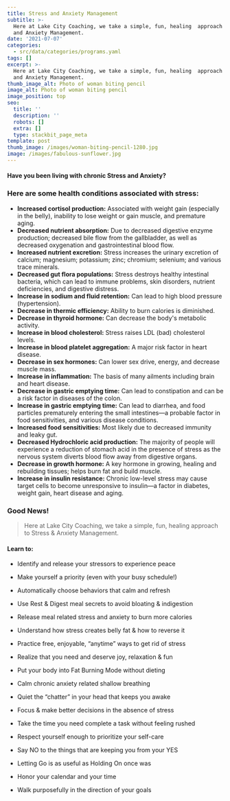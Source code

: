 ```yaml
---
title: Stress and Anxiety Management
subtitle: >-
  Here at Lake City Coaching, we take a simple, fun, healing  approach to Stress
  and Anxiety Management.
date: '2021-07-07'
categories:
  - src/data/categories/programs.yaml
tags: []
excerpt: >-
  Here at Lake City Coaching, we take a simple, fun, healing  approach to Stress
  and Anxiety Management.
thumb_image_alt: Photo of woman biting pencil
image_alt: Photo of woman biting pencil
image_position: top
seo:
  title: ''
  description: ''
  robots: []
  extra: []
  type: stackbit_page_meta
template: post
thumb_image: /images/woman-biting-pencil-1280.jpg
image: /images/fabulous-sunflower.jpg
---
```

#### Have you been living with chronic Stress and Anxiety?

### Here are some health conditions associated with stress:

*   **Increased cortisol production:** Associated with weight gain (especially in the belly), inability
    to lose weight or gain muscle, and premature aging.
*   **Decreased nutrient absorption:** Due to decreased digestive enzyme production; decreased bile
    flow from the gallbladder, as well as decreased oxygenation and gastrointestinal blood flow.
*   **Increased nutrient excretion:** Stress increases the urinary excretion of calcium; magnesium;
    potassium; zinc; chromium; selenium; and various trace minerals.
*   **Decreased gut flora populations:** Stress destroys healthy intestinal bacteria, which can lead to
    immune problems, skin disorders, nutrient deficiencies, and digestive distress.
*   **Increase in sodium and fluid retention:** Can lead to high blood pressure (hypertension).
*   **Decrease in thermic efficiency:** Ability to burn calories is diminished.
*   **Decrease in thyroid hormone:** Can decrease the body's metabolic activity.
*   **Increase in blood cholesterol:** Stress raises LDL (bad) cholesterol levels.
*   **Increase in blood platelet aggregation:** A major risk factor in heart disease.
*   **Decrease in sex hormones:** Can lower sex drive, energy, and decrease muscle mass.
*   **Increase in inflammation:** The basis of many ailments including brain and heart disease.
*   **Decrease in gastric emptying time:** Can lead to constipation and can be a risk factor in
    diseases of the colon.
*   **Increase in gastric emptying time:** Can lead to diarrhea, and food particles prematurely entering
    the small intestines—a probable factor in food sensitivities, and various disease conditions.
*   **Increased food sensitivities:** Most likely due to decreased immunity and leaky gut.
*   **Decreased Hydrochloric acid production:** The majority of people will experience a
    reduction of stomach acid in the presence of stress as the nervous system diverts blood flow away
    from digestive organs.
*   **Decrease in growth hormone:** A key hormone in growing, healing and rebuilding tissues; helps burn
    fat and build muscle.
*   **Increase in insulin resistance:** Chronic low-level stress may cause target cells to become
    unresponsive to insulin—a factor in diabetes, weight gain, heart disease and aging.

### Good News!

> Here at Lake City Coaching, we take a simple, fun, healing approach to Stress & Anxiety Management.

#### Learn to:

*   Identify and release your stressors to experience peace

*   Make yourself a priority (even with your busy schedule!)

*   Automatically choose behaviors that calm and refresh

*   Use Rest & Digest meal secrets to avoid bloating & indigestion

*   Release meal related stress and anxiety to burn more calories

*   Understand how stress creates belly fat & how to reverse it

*   Practice free, enjoyable, “anytime” ways to get rid of stress

*   Realize that you need and deserve joy, relaxation & fun

*   Put your body into Fat Burning Mode without dieting

*   Calm chronic anxiety related shallow breathing

*   Quiet the “chatter” in your head that keeps you awake

*   Focus & make better decisions in the absence of stress

*   Take the time you need complete a task without feeling rushed

*   Respect yourself enough to prioritize your self-care

*   Say NO to the things that are keeping you from your YES

*   Letting Go is as useful as Holding On once was

*   Honor your calendar and your time

*   Walk purposefully in the direction of your goals
